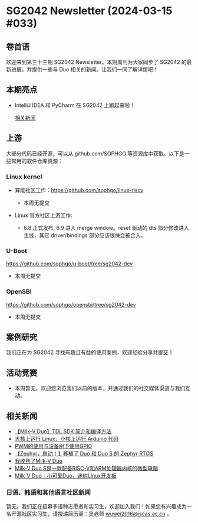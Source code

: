 # SG2042 Newsletter (2024-03-15 #033)

## 卷首语

欢迎来到第三十三期 SG2042 Newsletter。本期周刊为大家同步了 SG2042 的最新进展，并提供一些与 Duo 相关的新闻。让我们一同了解详情吧！

## 本期亮点

+ IntelliJ IDEA 和 PyCharm 在 SG2042 上跑起来啦！

  [相关新闻](https://twitter.com/felixonmars/status/1767524026245935230)

## 上游


大部分代码已经开源，可以从 github.com/SOPHGO 等资源库中获取。以下是一些常用的软件仓库资源：

### Linux kernel

+ 算能社区工作：https://github.com/sophgo/linux-riscv

  +  本周无提交

+ Linux 官方社区上游工作:

  + 6.8 正式发布, 6.9 进入 merge window。reset 驱动的 dts 部分修改进入主线，其它 driver/bindings 部分应该很快会被合入。

### U-Boot

https://github.com/sophgo/u-boot/tree/sg2042-dev

+ 本周无提交

### OpenSBI

https://github.com/sophgo/opensbi/tree/sg2042-dev 

+ 本周无提交

## 案例研究

我们正在为 SG2042 寻找有趣且有益的使用案例，欢迎经验分享并[提交](https://github.com/sophgocommunity/SG2042-Newsletter/pulls)！

## 活动竞赛

+ 本周暂无。欢迎您浏览我们以前的版本，并通过我们的社交媒体渠道与我们互动。

## 相关新闻

+ [【Milk-V Duo】TDL SDK 简介和编译方法][news-1]
+ [大核上运行 Linux，小核上运行 Arduino 代码][news-2]
+ [PWM的使用与设备树下使用GPIO][news-3]
+ [【Zephyr，启动！】移植了 Duo 和 Duo S 的 Zephyr RTOS][news-4]
+ [我收到了Milk-V Duo][news-5]
+ [Milk-V Duo S是一款配备RISC-V和ARM处理器内核的微型电脑][news-6]
+ [Milk-V Duo - 小可爱Duo，迷你Linux开发板][news-7]

[news-1]:https://www.bilibili.com/video/BV1J2421K7xz
[news-2]:https://www.youtube.com/watch?v=QOdZkn0MmYk&t=136s
[news-3]:https://community.milkv.io/t/pwm-gpio/1517
[news-4]:https://community.milkv.io/t/zephyr-duo-duo-s-zephyr-rtos/1513
[news-5]:https://twitter.com/ebijun/status/1766661755399508011
[news-6]:https://maytinhnhung.net/milk-v-duo-s-la-mot-chiec-mini-computer-chi-11-usd-voi-loi-xu-ly-risc-v-va-arm.html
[news-7]:https://twitter.com/devemin/status/1767026648510349491

### 日语、韩语和其他语言社区新闻

暂无。我们正在招募多语种志愿者和实习生，欢迎加入我们！如果您有兴趣成为一名开源社区实习生，请投递简历至：吴老师 [wuwei2016@iscas.ac.cn](mailto:wuwei2016@iscas.ac.cn) 。
